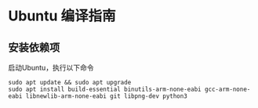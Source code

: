 # Ubuntu 编译指南

## 安装依赖项

启动Ubuntu，执行以下命令
```console
sudo apt update && sudo apt upgrade
sudo apt install build-essential binutils-arm-none-eabi gcc-arm-none-eabi libnewlib-arm-none-eabi git libpng-dev python3
```
